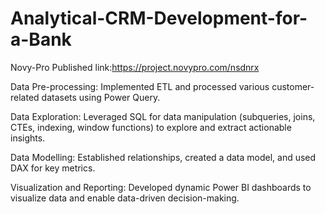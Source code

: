 # Analytical-CRM-Development-for-a-Bank

Novy-Pro Published link:https://project.novypro.com/nsdnrx

Data Pre-processing:
Implemented ETL and processed various customer-related datasets using Power Query.

Data Exploration:
Leveraged SQL for data manipulation (subqueries, joins, CTEs, indexing, window functions) to explore and extract actionable insights.

Data Modelling:
Established relationships, created a data model, and used DAX for key metrics.

Visualization and Reporting:
Developed dynamic Power BI dashboards to visualize data and enable data-driven decision-making.
